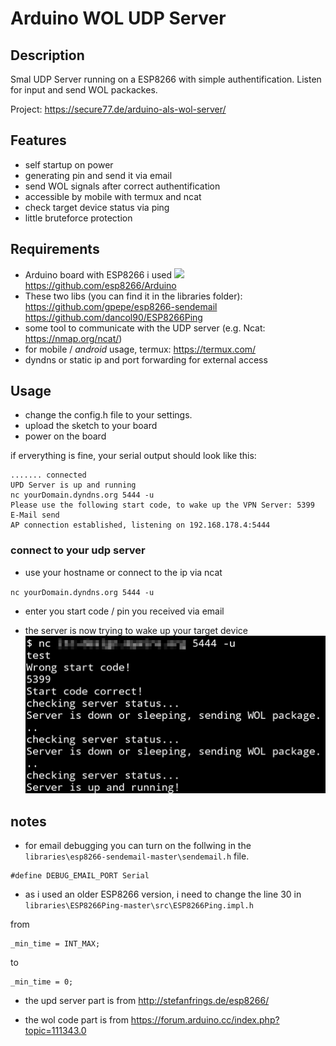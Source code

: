 # Arduino WOL UDP Server

## Description
Smal UDP Server running on a ESP8266 with simple authentification. Listen for input and send WOL packackes.

Project: https://secure77.de/arduino-als-wol-server/


## Features

- self startup on power
- generating pin and send it via email
- send WOL signals after correct authentification
- accessible by mobile with termux and ncat
- check target device status via ping
- little bruteforce protection

## Requirements

- Arduino board with ESP8266  i used ![](https://img.shields.io/badge/ESP8266-v%202.3.0-green) https://github.com/esp8266/Arduino
- These two libs (you can find it in the libraries folder): 
https://github.com/gpepe/esp8266-sendemail
https://github.com/dancol90/ESP8266Ping
- some tool to communicate with the UDP server (e.g. Ncat: https://nmap.org/ncat/)
- for mobile / *android*  usage, termux: https://termux.com/
- dyndns or static ip and port forwarding for external access 

## Usage

- change the config.h file to your settings.
- upload the sketch to your board
- power on the board

if erverything is fine, your serial output should look like this:

``` 
....... connected
UPD Server is up and running
nc yourDomain.dyndns.org 5444 -u 
Please use the following start code, to wake up the VPN Server: 5399
E-Mail send
AP connection established, listening on 192.168.178.4:5444
``` 


### connect to your udp server
- use your hostname or connect to the ip via ncat

``nc yourDomain.dyndns.org 5444 -u ``

- enter you start code / pin you received via email

- the server is now trying to wake up your target device
[![](https://github.com/secure-77/Arduino-WOL-UDP-Server/blob/master/Termux_example.png)](https://github.com/secure-77/Arduino-WOL-UDP-Server/blob/master/Termux_example.png)


## notes

- for email debugging you can turn on the follwing in the ``libraries\esp8266-sendemail-master\sendemail.h`` file.
```
#define DEBUG_EMAIL_PORT Serial
```
- as i used an older ESP8266 version, i need to change the line 30 in ``libraries\ESP8266Ping-master\src\ESP8266Ping.impl.h``

from
```
_min_time = INT_MAX;
```
to
```
_min_time = 0;
```
- the upd server part is from http://stefanfrings.de/esp8266/

- the wol code part is from https://forum.arduino.cc/index.php?topic=111343.0


